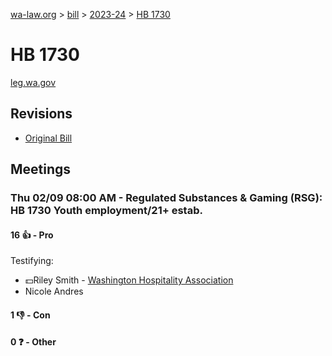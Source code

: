 [wa-law.org](/) > [bill](/bill/) > [2023-24](/bill/2023-24/) > [HB 1730](/bill/2023-24/hb/1730/)

# HB 1730
[leg.wa.gov](https://app.leg.wa.gov/billsummary?BillNumber=1730&Year=2023&Initiative=false)

## Revisions
* [Original Bill](1/)

## Meetings
### Thu 02/09 08:00 AM - Regulated Substances & Gaming (RSG): HB 1730 Youth employment/21+ estab.
#### 16 👍 - Pro
Testifying:
* 💵Riley Smith - [Washington Hospitality Association](/org/washington_hospitality_association/)
* Nicole Andres

#### 1 👎 - Con

#### 0 ❓ - Other
